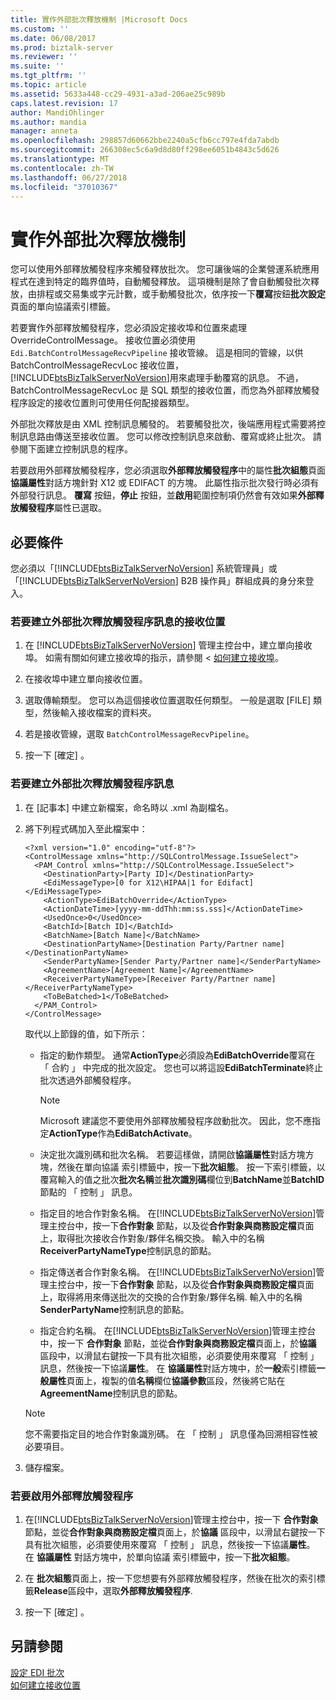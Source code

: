 ```yaml
---
title: 實作外部批次釋放機制 |Microsoft Docs
ms.custom: ''
ms.date: 06/08/2017
ms.prod: biztalk-server
ms.reviewer: ''
ms.suite: ''
ms.tgt_pltfrm: ''
ms.topic: article
ms.assetid: 5633a448-cc29-4931-a3ad-206ae25c989b
caps.latest.revision: 17
author: MandiOhlinger
ms.author: mandia
manager: anneta
ms.openlocfilehash: 298857d60662bbe2240a5cfb6cc797e4fda7abdb
ms.sourcegitcommit: 266308ec5c6a9d8d80ff298ee6051b4843c5d626
ms.translationtype: MT
ms.contentlocale: zh-TW
ms.lasthandoff: 06/27/2018
ms.locfileid: "37010367"
---
```

# <a name="implementing-an-external-batch-release-mechanism"></a>實作外部批次釋放機制
您可以使用外部釋放觸發程序來觸發釋放批次。 您可讓後端的企業營運系統應用程式在達到特定的臨界值時，自動觸發釋放。 這項機制是除了會自動觸發批次釋放，由排程或交易集或字元計數，或手動觸發批次，依序按一下**覆寫**按鈕**批次設定**頁面的單向協議索引標籤。  
  
 若要實作外部釋放觸發程序，您必須設定接收埠和位置來處理 OverrideControlMessage。 接收位置必須使用 `Edi.BatchControlMessageRecvPipeline` 接收管線。 這是相同的管線，以供 BatchControlMessageRecvLoc 接收位置，[!INCLUDE[btsBizTalkServerNoVersion](../includes/btsbiztalkservernoversion-md.md)]用來處理手動覆寫的訊息。 不過，BatchControlMessageRecvLoc 是 SQL 類型的接收位置，而您為外部釋放觸發程序設定的接收位置則可使用任何配接器類型。  
  
 外部批次釋放是由 XML 控制訊息觸發的。 若要觸發批次，後端應用程式需要將控制訊息路由傳送至接收位置。 您可以修改控制訊息來啟動、覆寫或終止批次。 請參閱下面建立控制訊息的程序。  
  
 若要啟用外部釋放觸發程序，您必須選取**外部釋放觸發程序**中的屬性**批次組態**頁面**協議屬性**對話方塊針對 X12 或 EDIFACT 的方塊。 此屬性指示批次發行時必須有外部發行訊息。 **覆寫** 按鈕，**停止** 按鈕，並**啟用**範圍控制項仍然會有效如果**外部釋放觸發程序**屬性已選取。  
  
## <a name="prerequisites"></a>必要條件  
 您必須以「[!INCLUDE[btsBizTalkServerNoVersion](../includes/btsbiztalkservernoversion-md.md)] 系統管理員」或「[!INCLUDE[btsBizTalkServerNoVersion](../includes/btsbiztalkservernoversion-md.md)] B2B 操作員」群組成員的身分來登入。  
  
### <a name="to-create-a-receive-location-for-the-external-batch-release-trigger-message"></a>若要建立外部批次釋放觸發程序訊息的接收位置  
  
1. 在 [!INCLUDE[btsBizTalkServerNoVersion](../includes/btsbiztalkservernoversion-md.md)] 管理主控台中，建立單向接收埠。 如需有關如何建立接收埠的指示，請參閱 <<c0> [ 如何建立接收埠](../core/how-to-create-a-receive-port.md)。  
  
2. 在接收埠中建立單向接收位置。  
  
3. 選取傳輸類型。 您可以為這個接收位置選取任何類型。 一般是選取 [FILE] 類型，然後輸入接收檔案的資料夾。  
  
4. 若是接收管線，選取 `BatchControlMessageRecvPipeline`。  
  
5. 按一下 [確定] 。  
  
### <a name="to-create-the-external-batch-release-trigger-message"></a>若要建立外部批次釋放觸發程序訊息  
  
1. 在 [記事本] 中建立新檔案，命名時以 .xml 為副檔名。  
  
2. 將下列程式碼加入至此檔案中：  
  
   ```  
   <?xml version="1.0" encoding="utf-8"?>  
   <ControlMessage xmlns="http://SQLControlMessage.IssueSelect">  
     <PAM_Control xmlns="http://SQLControlMessage.IssueSelect">  
       <DestinationParty>[Party ID]</DestinationParty>  
       <EdiMessageType>[0 for X12\HIPAA|1 for Edifact]</EdiMessageType>  
       <ActionType>EdiBatchOverride</ActionType>  
       <ActionDateTime>[yyyy-mm-ddThh:mm:ss.sss]</ActionDateTime>  
       <UsedOnce>0</UsedOnce>  
       <BatchId>[Batch ID]</BatchId>  
       <BatchName>[Batch Name]</BatchName>  
       <DestinationPartyName>[Destination Party/Partner name]</DestinationPartyName>  
       <SenderPartyName>[Sender Party/Partner name]</SenderPartyName>  
       <AgreementName>[Agreement Name]</AgreementName>  
       <ReceiverPartyNameType>[Receiver Party/Partner name]</ReceiverPartyNameType>  
       <ToBeBatched>1</ToBeBatched>  
     </PAM_Control>  
   </ControlMessage>  
   ```  
  
    取代以上節錄的值，如下所示：  
  
   - 指定的動作類型。 通常**ActionType**必須設為**EdiBatchOverride**覆寫在 「 合約 」 中完成的批次設定。 您也可以將這設**EdiBatchTerminate**終止批次透過外部觸發程序。  
  
     > [!NOTE]
     >  Microsoft 建議您不要使用外部釋放觸發程序啟動批次。 因此，您不應指定**ActionType**作為**EdiBatchActivate**。  
  
   - 決定批次識別碼和批次名稱。 若要這樣做，請開啟**協議屬性**對話方塊方塊，然後在單向協議 索引標籤中，按一下**批次組態**。 按一下索引標籤，以覆寫輸入的值之批次**批次名稱**並**批次識別碼**欄位到**BatchName**並**BatchID**節點的 「 控制 」 訊息。  
  
   - 指定目的地合作對象名稱。 在[!INCLUDE[btsBizTalkServerNoVersion](../includes/btsbiztalkservernoversion-md.md)]管理主控台中，按一下**合作對象** 節點，以及從**合作對象與商務設定檔**頁面上，取得批次接收合作對象/夥伴名稱交換。 輸入中的名稱**ReceiverPartyNameType**控制訊息的節點。  
  
   - 指定傳送者合作對象名稱。 在[!INCLUDE[btsBizTalkServerNoVersion](../includes/btsbiztalkservernoversion-md.md)]管理主控台中，按一下**合作對象** 節點，以及從**合作對象與商務設定檔**頁面上，取得將用來傳送批次的交換的合作對象/夥伴名稱. 輸入中的名稱**SenderPartyName**控制訊息的節點。  
  
   - 指定合約名稱。 在[!INCLUDE[btsBizTalkServerNoVersion](../includes/btsbiztalkservernoversion-md.md)]管理主控台中，按一下 **合作對象** 節點，並從**合作對象與商務設定檔**頁面上，於**協議** 區段中，以滑鼠右鍵按一下具有批次組態，必須要使用來覆寫 「 控制 」 訊息，然後按一下協議**屬性**。 在 **協議屬性**對話方塊中，於**一般**索引標籤**一般屬性**頁面上，複製的值**名稱**欄位**協議參數**區段，然後將它貼在**AgreementName**控制訊息的節點。  
  
   > [!NOTE]
   >  您不需要指定目的地合作對象識別碼。 在 「 控制 」 訊息僅為回溯相容性被必要項目。  
  
3. 儲存檔案。  
  
### <a name="to-enable-the-external-release-trigger"></a>若要啟用外部釋放觸發程序  
  
1. 在[!INCLUDE[btsBizTalkServerNoVersion](../includes/btsbiztalkservernoversion-md.md)]管理主控台中，按一下 **合作對象** 節點，並從**合作對象與商務設定檔**頁面上，於**協議** 區段中，以滑鼠右鍵按一下具有批次組態，必須要使用來覆寫 「 控制 」 訊息，然後按一下協議**屬性**。 在 **協議屬性** 對話方塊中，於單向協議 索引標籤中，按一下**批次組態**。  
  
2. 在 **批次組態**頁面上，按一下您想要有外部釋放觸發程序，然後在批次的索引標籤**Release**區段中，選取**外部釋放觸發程序**.  
  
3. 按一下 [確定] 。  
  
## <a name="see-also"></a>另請參閱  
 [設定 EDI 批次](../core/configuring-edi-batches.md)   
 [如何建立接收位置](../core/how-to-create-a-receive-location.md)